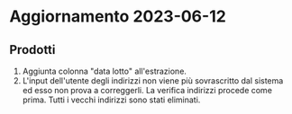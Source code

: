 <h1>Aggiornamento 2023-06-12</h1>

<h2>Prodotti</h2>

1. Aggiunta colonna "data lotto" all'estrazione. 
2. L'input dell'utente degli indirizzi non viene più sovrascritto dal sistema ed esso non prova a correggerli. La verifica indirizzi procede come prima. Tutti i vecchi indirizzi sono stati eliminati. 
